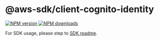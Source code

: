 # @aws-sdk/client-cognito-identity

[![NPM version](https://img.shields.io/npm/v/@aws-sdk/client-cognito-identity/beta.svg)](https://www.npmjs.com/package/@aws-sdk/client-cognito-identity)
[![NPM downloads](https://img.shields.io/npm/dm/@aws-sdk/client-cognito-identity.svg)](https://www.npmjs.com/package/@aws-sdk/client-cognito-identity)

For SDK usage, please step to [SDK readme](https://github.com/aws/aws-sdk-js-v3).
